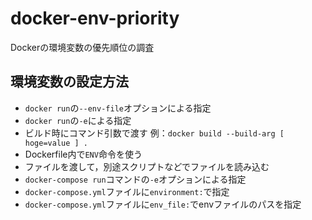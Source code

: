 # docker-env-priority
Dockerの環境変数の優先順位の調査

## 環境変数の設定方法

- `docker run`の`--env-file`オプションによる指定
- `docker run`の`-e`による指定
- ビルド時にコマンド引数で渡す 例：`docker build --build-arg [ hoge=value ] .`
- Dockerfile内で`ENV`命令を使う
- ファイルを渡して，別途スクリプトなどでファイルを読み込む
- `docker-compose run`コマンドの`-e`オプションによる指定
- `docker-compose.yml`ファイルに`environment:`で指定
- `docker-compose.yml`ファイルに`env_file:`でenvファイルのパスを指定

